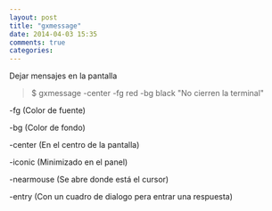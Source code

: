 ```yaml
---
layout: post
title: "gxmessage"
date: 2014-04-03 15:35
comments: true
categories: 
---
```

Dejar mensajes en la pantalla

>$ gxmessage -center -fg red -bg black "No cierren la terminal"

-fg (Color de fuente)

-bg (Color de fondo)

-center (En el centro de la pantalla)

-iconic (Minimizado en el panel)

-nearmouse (Se abre donde está el cursor)

-entry (Con un cuadro de dialogo pera entrar una respuesta)

